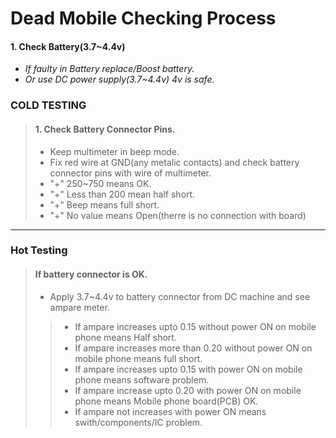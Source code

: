 # Dead Mobile Checking Process
#### 1. Check Battery(3.7~4.4v)
 - *_If faulty in Battery replace/Boost battery._*
 - *_Or use DC power supply(3.7~4.4v) 4v is safe._*
 ### COLD TESTING
> #### 1. Check Battery Connector Pins.
 > - Keep multimeter in beep mode.
 > - Fix red wire at GND(any metalic contacts) and check battery connector pins with wire of multimeter.
 > - "+" 250~750 means OK.
 > - "+" Less than 200 mean half short.
 > - "+" Beep means full short.
 > - "+" No value means Open(therre is no connection with board)
 ***
 ### Hot Testing
> #### If battery connector is OK.
 > - Apply 3.7~4.4v to battery connector from DC machine and see ampare meter.
  >>- If ampare increases upto 0.15 without power ON on mobile phone means Half short.
  >>- If ampare increases more than 0.20 without power ON on mobile phone means full short.
  >>- If ampare increases upto 0.15 with power ON on mobile phone means software problem.
  >>- If ampare increase upto 0.20 with power ON on mobile phone means Mobile phone board(PCB) OK.
  >>- If ampare not increases with power ON means swith/components/IC problem.
